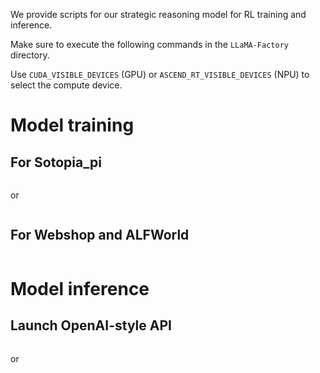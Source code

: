We provide scripts for our strategic reasoning model for RL training and inference.

Make sure to execute the following commands in the `LLaMA-Factory` directory.

Use `CUDA_VISIBLE_DEVICES` (GPU) or `ASCEND_RT_VISIBLE_DEVICES` (NPU) to select the compute device.


# Model training 

## For Sotopia_pi 
```bash llamafactory-cli train examples/train_epo/llama3_sotopia_pi_rl.yaml 
``` 
or 
```bash llamafactory-cli train examples/train_epo/mistral_sotopia_pi_rl.yaml
``` 
## For Webshop and ALFWorld 
```bash llamafactory-cli train examples/train_epo/llama3_alfshop_rl.yaml
``` 

# Model inference 
## Launch OpenAI-style API
```bash API_PORT=8000 llamafactory-cli api examples/inference/llama3_vllm.yaml
``` 
or 
```bash API_PORT=8000 llamafactory-cli api examples/inference/mistral_vllm.yaml
```